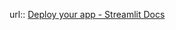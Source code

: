 url:: [Deploy your app - Streamlit Docs](https://docs.streamlit.io/deploy/streamlit-community-cloud/deploy-your-app)

